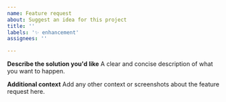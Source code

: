 ```yaml
---
name: Feature request
about: Suggest an idea for this project
title: ''
labels: '✨ enhancement'
assignees: ''

---
```


**Describe the solution you'd like**
A clear and concise description of what you want to happen.

**Additional context**
Add any other context or screenshots about the feature request here.
